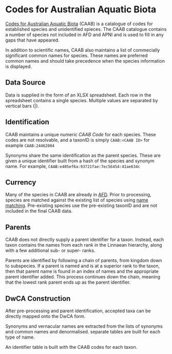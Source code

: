 # Codes for Australian Aquatic Biota

[Codes for Australian Aquatic Biota](http://www.marine.csiro.au/caab/) (CAAB) is a catalogue of codes
for established species and unidentified spieces.
The CAAB catalogue contains a number of species not included in AFD and APNI and is used to fill in
any gaps that have appeared.

In addition to scientific names, CAAB also maintains a list of commecially significant common names for species.
These names are preferred common names and should take precedence when the species information is displayed.

## Data Source

Data is supplied in the form of an XLSX spreadsheet.
Each row in the spreadsheet contains a single species.
Multiple values are separated by vertical bars (|).
 
## Identification

CAAB maintains a unique numeric *CAAB Code* for each species.
These codes are not resolvable, and a taxonID is simply `CAAB:<CAAB ID>` for example `CAAB:24462004`

Synonyms share the same identification as the parent species.
These are given a unique identifier built from a hash of the species and synonym name.
For example, `CAAB:e405ef6a:93721fae:7ec56454:41ae634c`

## Currency

Many of the species in CAAB are already in [AFD](afd.md).
Prior to processing, species are matched against the existing list of species
using [name matching](processing-basics.md#name-matching).
Pre-existing species use the pre-existing taxonID and are not included in the final CAAB data.

## Parents

CAAB does not directly supply a parent identifier for a taxon.
Instead, each taxon contains the names from each rank in the Linnaean hierarchy, along with a few additional
sub- or super- ranks.

Parents are identified by following a chain of parents, from kingdom down to subspecies.
If a parent is named and is at a superior rank to the taxon, then that parent name is found in an index of
names and the appropriate parent identifier added.
This process continues down the chain, meaning that the lowest rank parent ends up as the parent identifier.


## DwCA Construction

After pre-processing and parent identification, accepted taxa can be directly mapped onto the DwCA form.

Synonyms and vernacular names are extracted from the lists of synonyms and common names and denormalised.
separate tables are built for each type of name.

An identifier table is built with the CAAB codes for each taxon.
